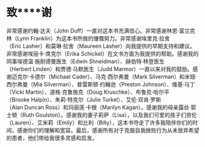    

# **致****谢**

非常感谢约翰·达夫（John Duff）一直对这本书充满信心。非常感谢林恩·富兰克林（Lynn Franklin）为这本书所做的慷慨努力。非常感谢埃里克·拉舍（Eric Lasher）和莫琳·拉舍（Maureen Lasher）向我提供的早期支持和建议。非常感谢埃丽卡·席克尔（Erika Schickel）在文书方面为我提供的帮助。感谢我的同事埃德温·施耐德曼医生（Edwin Shneidman）、赫伯特·林登医生（Herbert Linden）和贾德·马默医生（Judd Marmor）一直以来对我的鼓励。感谢迈克尔·卡德尔（Michael Cader）、马克·西尔弗曼（Mark Silverman）和米娅·西尔弗曼（Mia Silverman）、普雷斯顿·约翰逊（Preston Johnson）、维基·马丁（Vicki Martin）、道格·克鲁施克（Doug Kruschke）、布鲁克·哈尔平（Brooke Halpin）、朱莉·特克尔（Julie Turkel）、艾伦·邓肯·罗斯（Alan Duncan Ross）和玛丽莲·卡根（Marilyn Kagan）。感谢我的母亲露丝·郭士顿（Ruth Goulston）。感谢我的妻子莉萨（Lisa），以及我们可爱的孩子们劳伦（Lauren）、艾米莉（Emily）和比利（Billy），这本书夺走了许多我陪伴你们的时间，感谢你们的理解和宽容。最后，感谢所有对于克服自我挫败行为从未放弃希望的患者，他们带给我很多灵感和启发。